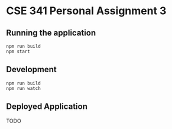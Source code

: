 # CSE 341 Personal Assignment 3
## Running the application
```
npm run build
npm start
```

## Development
```
npm run build
npm run watch
```

## Deployed Application
TODO
